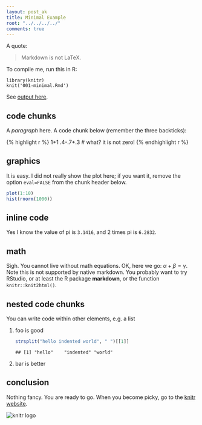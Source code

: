 ```yaml
---
layout: post_ak
title: Minimal Example
root: "../../../../"
comments: true
---
```


A quote:

> Markdown is not LaTeX.

To compile me, run this in R:

    library(knitr)
    knit('001-minimal.Rmd')

See [output here](https://github.com/yihui/knitr-examples/blob/master/001-minimal.md).

## code chunks

A _paragraph_ here. A code chunk below (remember the three backticks):

{% highlight r %}
1+1
.4-.7+.3 # what? it is not zero!
{% endhighlight r %}

## graphics

It is easy. I did not really show the plot here; if you want it, remove the option `eval=FALSE` from the chunk header below.


```r
plot(1:10)
hist(rnorm(1000))
```


## inline code

Yes I know the value of pi is `3.1416`, and 2 times pi is `6.2832`.

## math

Sigh. You cannot live without math equations. OK, here we go: $\alpha+\beta=\gamma$. Note this is not supported by native markdown. You probably want to try RStudio, or at least the R package **markdown**, or the function `knitr::knit2html()`.

## nested code chunks

You can write code within other elements, e.g. a list

1. foo is good
    
    ```r
    strsplit("hello indented world", " ")[[1]]
    ```
    
    ```
    ## [1] "hello"    "indented" "world"
    ```


2. bar is better

## conclusion

Nothing fancy. You are ready to go. When you become picky, go to the [knitr website](http://yihui.name/knitr/).

![knitr logo](http://yihui.name/knitr/images/knit-logo.png)

